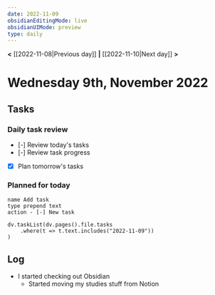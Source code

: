 ```yaml
---
date: 2022-11-09
obsidianEditingMode: live
obsidianUIMode: preview
type: daily
---
```


**<** [[2022-11-08|Previous day]] **|** [[2022-11-10|Next day]] **>**

# Wednesday 9th, November 2022

## Tasks

### Daily task review
- [-] Review today's tasks
- [-] Review task progress
- [x] Plan tomorrow's tasks

### Planned for today
```button
name Add task
type prepend text
action - [-] New task
```

```dataviewjs
dv.taskList(dv.pages().file.tasks
	.where(t => t.text.includes("2022-11-09"))
)
```

## Log
- I started checking out Obsidian
	- Started moving my studies stuff from Notion
